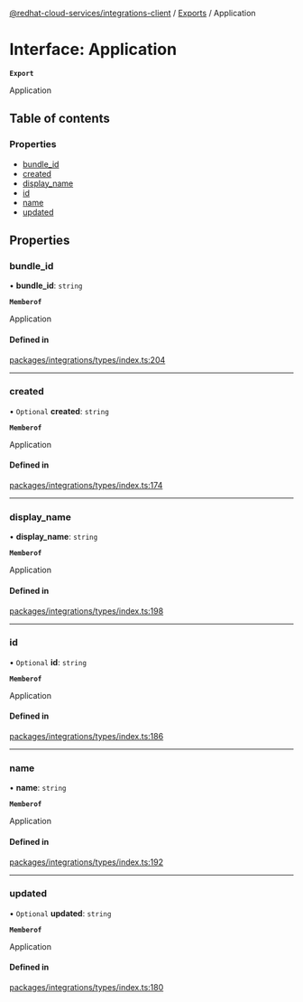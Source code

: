 [@redhat-cloud-services/integrations-client](../README.md) / [Exports](../modules.md) / Application

# Interface: Application

**`Export`**

Application

## Table of contents

### Properties

- [bundle\_id](Application.md#bundle_id)
- [created](Application.md#created)
- [display\_name](Application.md#display_name)
- [id](Application.md#id)
- [name](Application.md#name)
- [updated](Application.md#updated)

## Properties

### bundle\_id

• **bundle\_id**: `string`

**`Memberof`**

Application

#### Defined in

[packages/integrations/types/index.ts:204](https://github.com/RedHatInsights/javascript-clients/blob/main/packages/integrations/types/index.ts#L204)

___

### created

• `Optional` **created**: `string`

**`Memberof`**

Application

#### Defined in

[packages/integrations/types/index.ts:174](https://github.com/RedHatInsights/javascript-clients/blob/main/packages/integrations/types/index.ts#L174)

___

### display\_name

• **display\_name**: `string`

**`Memberof`**

Application

#### Defined in

[packages/integrations/types/index.ts:198](https://github.com/RedHatInsights/javascript-clients/blob/main/packages/integrations/types/index.ts#L198)

___

### id

• `Optional` **id**: `string`

**`Memberof`**

Application

#### Defined in

[packages/integrations/types/index.ts:186](https://github.com/RedHatInsights/javascript-clients/blob/main/packages/integrations/types/index.ts#L186)

___

### name

• **name**: `string`

**`Memberof`**

Application

#### Defined in

[packages/integrations/types/index.ts:192](https://github.com/RedHatInsights/javascript-clients/blob/main/packages/integrations/types/index.ts#L192)

___

### updated

• `Optional` **updated**: `string`

**`Memberof`**

Application

#### Defined in

[packages/integrations/types/index.ts:180](https://github.com/RedHatInsights/javascript-clients/blob/main/packages/integrations/types/index.ts#L180)
